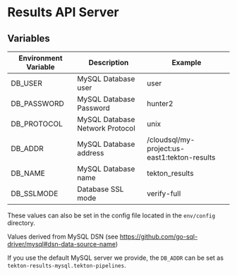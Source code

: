 # Results API Server

## Variables

| Environment Variable | Description                     | Example                                      |
|----------------------|---------------------------------|----------------------------------------------|
| DB_USER              | MySQL Database user             | user                                         |
| DB_PASSWORD          | MySQL Database Password         | hunter2                                      |
| DB_PROTOCOL          | MySQL Database Network Protocol | unix                                         |
| DB_ADDR              | MySQL Database address          | /cloudsql/my-project:us-east1:tekton-results |
| DB_NAME              | MySQL Database name             | tekton_results                               |
| DB_SSLMODE           | Database SSL mode               | verify-full                                  |

These values can also be set in the config file located in the `env/config` directory.

Values derived from MySQL DSN (see
https://github.com/go-sql-driver/mysql#dsn-data-source-name)

If you use the default MySQL server we provide, the `DB_ADDR` can be set as `tekton-results-mysql.tekton-pipelines`.

